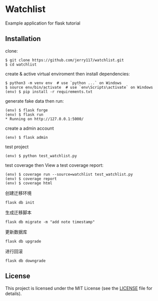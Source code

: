 # Watchlist

Example application for flask tutorial

## Installation

clone:
```
$ git clone https://github.com/jerry117/watchlist.git
$ cd watchlist
```
create & active virtual enviroment then install dependencies:
```
$ python3 -m venv env  # use `python ...` on Windows
$ source env/bin/activate  # use `env\Scripts\activate` on Windows
(env) $ pip install -r requirements.txt
```

generate fake data then run:
```
(env) $ flask forge
(env) $ flask run
* Running on http://127.0.0.1:5000/
```

create a admin account
```
(env) $ flask admin
```

test project
```
(env) $ python test_watchlist.py
```

test coverage then View a test coverage report:
```
(env) $ coverage run --source=watchlist test_watchlist.py
(env) $ coverage report
(env) $ coverage html

```

创建迁移环境
```
flask db init
```

生成迁移脚本
```
flask db migrate -m "add note timestamp"
```

更新数据库
```
flask db upgrade
```
进行回滚
```
flask db downgrade
```

## License

This project is licensed under the MIT License (see the
[LICENSE](LICENSE) file for details).

